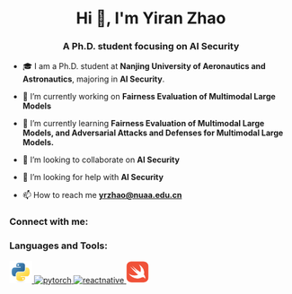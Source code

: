 <h1 align="center">Hi 👋, I'm Yiran Zhao</h1>
<h3 align="center">A Ph.D. student focusing on AI Security</h3>

- 🎓 I am a Ph.D. student at **Nanjing University of Aeronautics and Astronautics**, majoring in **AI Security**.

- 🔭 I’m currently working on **Fairness Evaluation of Multimodal Large Models**

- 🌱 I’m currently learning **Fairness Evaluation of Multimodal Large Models, and Adversarial Attacks and Defenses for Multimodal Large Models.**

- 👯 I’m looking to collaborate on **AI Security**

- 🤝 I’m looking for help with **AI Security**

- 📫 How to reach me **yrzhao@nuaa.edu.cn**

<h3 align="left">Connect with me:</h3>
<p align="left">
</p>

<h3 align="left">Languages and Tools:</h3>
<p align="left"> <a href="https://www.python.org" target="_blank" rel="noreferrer"> <img src="https://raw.githubusercontent.com/devicons/devicon/master/icons/python/python-original.svg" alt="python" width="40" height="40"/> </a> <a href="https://pytorch.org/" target="_blank" rel="noreferrer"> <img src="https://www.vectorlogo.zone/logos/pytorch/pytorch-icon.svg" alt="pytorch" width="40" height="40"/> </a> <a href="https://reactnative.dev/" target="_blank" rel="noreferrer"> <img src="https://reactnative.dev/img/header_logo.svg" alt="reactnative" width="40" height="40"/> </a> <a href="https://developer.apple.com/swift/" target="_blank" rel="noreferrer"> <img src="https://raw.githubusercontent.com/devicons/devicon/master/icons/swift/swift-original.svg" alt="swift" width="40" height="40"/> </a> </p>
